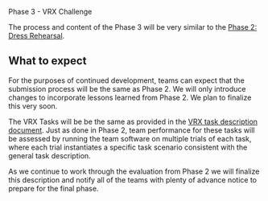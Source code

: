 Phase 3 - VRX Challenge

The process and content of the Phase 3 will be very similar to the [Phase 2: Dress Rehearsal](https://bitbucket.org/osrf/vrx/wiki/events/19/dress_rehearsal).

## What to expect ##

For the purposes of continued development, teams can expect that the submission process will be the same as Phase 2.  We will only introduce changes to incorporate lessons learned from Phase 2.  We plan to finalize this very soon.

The VRX Tasks will be be the same as provided in the [VRX task description document](https://bitbucket.org/osrf/vrx/wiki/documentation).  Just as done in Phase 2, team performance for these tasks will be assessed by running the team software on multiple trials of each task, where each trial instantiates a specific task scenario consistent with the general task description.

As we continue to work through the evaluation from Phase 2 we will finalize this description and notify all of the teams with plenty of advance notice to prepare for the final phase.